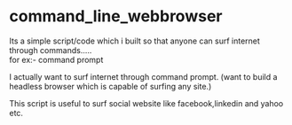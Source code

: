 # command_line_webbrowser
Its a simple script/code which i built so that anyone can surf internet through commands.....  
for ex:- command prompt

I actually want to surf internet through command prompt. (want to build a headless browser which is capable of surfing any site.)

This script is useful to surf social website like facebook,linkedin and yahoo etc.
